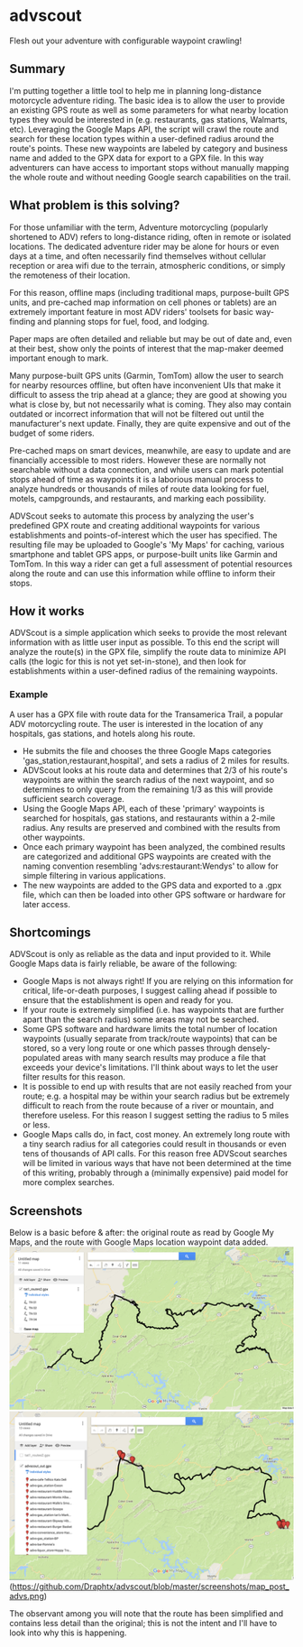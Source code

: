 # advscout
Flesh out your adventure with configurable waypoint crawling!

## Summary
I'm putting together a little tool to help me in planning long-distance motorcycle adventure riding. The basic idea is
to allow the user to provide an existing GPS route as well as some parameters for what nearby location types they would
be interested in (e.g. restaurants, gas stations, Walmarts, etc). Leveraging the Google Maps API, the
script will crawl the route and search for these location types within a user-defined radius around the route's points. 
These new waypoints are labeled by category and business name and added to the GPX data for export to a GPX file. In 
this way adventurers can have access to important stops without manually mapping the whole route and without needing 
Google search capabilities on the trail.

## What problem is this solving?
For those unfamiliar with the term, Adventure motorcycling (popularly shortened to ADV) refers to long-distance riding, 
often in remote or isolated locations. The dedicated adventure rider may be alone for hours or even days at a time, and 
often necessarily find themselves without cellular reception or area wifi due to the terrain, atmospheric conditions, or 
simply the remoteness of their location.

For this reason, offline maps (including traditional maps, purpose-built GPS units, and pre-cached map information on 
cell phones or tablets) are an extremely important feature in most ADV riders' toolsets for basic way-finding and 
planning stops for fuel, food, and lodging.

Paper maps are often detailed and reliable but may be out of date and, even at their best, show only the points of 
interest that the map-maker deemed important enough to mark.

Many purpose-built GPS units (Garmin, TomTom) allow the user to search for nearby resources offline, but often have 
inconvenient UIs that make it difficult to assess the trip ahead at a glance; they are good at showing you what is 
close by, but not necessarily what is coming. They also may contain outdated or incorrect information that will not be 
filtered out until the manufacturer's next update. Finally, they are quite expensive and out of the budget of some riders.

Pre-cached maps on smart devices, meanwhile, are easy to update and are financially accessible to most riders. However 
these are normally not searchable without a data connection, and while users can mark potential stops ahead of time as 
waypoints it is a laborious manual process to analyze hundreds or thousands of miles of route data looking for fuel, 
motels, campgrounds, and restaurants, and marking each possibility.

ADVScout seeks to automate this process by analyzing the user's predefined GPX route and creating additional waypoints 
for various establishments and points-of-interest which the user has specified. The resulting file may be uploaded to 
Google's 'My Maps' for caching, various smartphone and tablet GPS apps, or purpose-built units like Garmin and TomTom. In this way 
a rider can get a full assessment of potential resources along the route and can use this information while offline to 
inform their stops.
 
## How it works
ADVScout is a simple application which seeks to provide the most relevant information with as little user input as 
possible. To this end the script will analyze the route(s) in the GPX file, simplify the route data to minimize API 
calls (the logic for this is not yet set-in-stone), and then look for establishments within a user-defined radius of the 
remaining waypoints.
### Example
A user has a GPX file with route data for the Transamerica Trail, a popular ADV motorcycling route. The user is 
interested in the location of any hospitals, gas stations, and hotels along his route. 
* He submits the file and chooses the three Google Maps categories 'gas_station,restaurant,hospital', and sets a radius 
of 2 miles for results.
* ADVScout looks at his route data and determines that 2/3 of his route's waypoints are within the search radius of the 
next waypoint, and so determines to only query from the remaining 1/3 as this will provide sufficient search coverage.
* Using the Google Maps API, each of these 'primary' waypoints is searched for hospitals, gas stations, and restaurants 
within a 2-mile radius. Any results are preserved and combined with the results from other waypoints.
* Once each primary waypoint has been analyzed, the combined results are categorized and additional GPS waypoints are 
created with the naming convention resembling 'advs:restaurant:Wendys' to allow for simple filtering in various 
applications.
* The new waypoints are added to the GPS data and exported to a .gpx file, which can then be loaded into other GPS 
software or hardware for later access.

## Shortcomings
ADVScout is only as reliable as the data and input provided to it. While Google Maps data is fairly reliable, be aware 
of the following:
* Google Maps is not always right! If you are relying on this information for critical, life-or-death purposes, I 
suggest calling ahead if possible to ensure that the establishment is open and ready for you.
* If your route is extremely simplified (i.e. has waypoints that are further apart than the search radius) some areas 
may not be searched.
* Some GPS software and hardware limits the total number of location waypoints (usually separate from track/route 
waypoints) that can be stored, so a very long route or one which passes through densely-populated areas with many search 
results may produce a file that exceeds your device's limitations. I'll think about ways to let the user filter results for this 
reason.
* It is possible to end up with results that are not easily reached from your route; e.g. a hospital may be within your 
search radius but be extremely difficult to reach from the route because of a river or mountain, and therefore useless. 
For this reason I suggest setting the radius to 5 miles or less.
* Google Maps calls do, in fact, cost money. An extremely long route with a tiny search radius for all categories could 
result in thousands or even tens of thousands of API calls. For this reason free ADVScout searches will be limited in 
various ways that have not been determined at the time of this writing, probably through a (minimally expensive) 
paid model for more complex searches.

## Screenshots
Below is a basic before & after: the original route as read by Google My Maps, and the route with Google Maps location 
waypoint data added.
![Before](/screenshots/map_pre_advs.png)
![After](/screenshots/map_post_advs.png)
(https://github.com/Draphtx/advscout/blob/master/screenshots/map_post_advs.png)

The observant among you will note that the route has been simplified and contains less detail than the original; this 
is not the intent and I'll have to look into why this is happening.